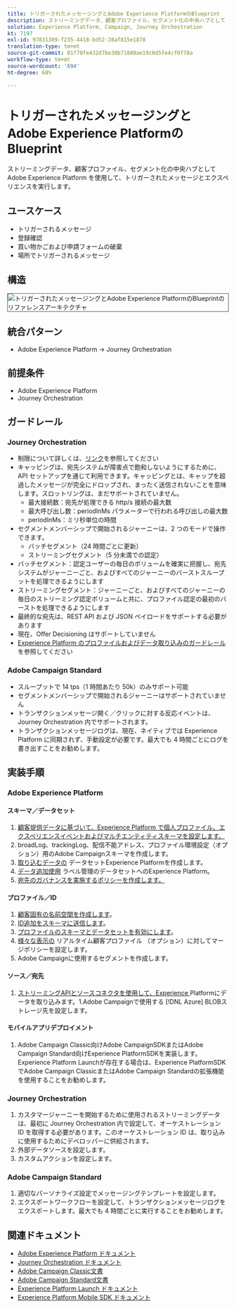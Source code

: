 ```yaml
---
title: トリガーされたメッセージングとAdobe Experience PlatformのBlueprint
description: ストリーミングデータ、顧客プロファイル、セグメント化の中央ハブとして Adobe Experience Platform を使用して、トリガーされたメッセージとエクスペリエンスを実行します。
solution: Experience Platform, Campaign, Journey Orchestration
kt: 7197
exl-id: 97831309-f235-4418-bd52-28af815e1878
translation-type: tm+mt
source-git-commit: 01f70fe432d7be38b71889ae19c0d5fe4cf0f78a
workflow-type: tm+mt
source-wordcount: '694'
ht-degree: 68%

---
```


# トリガーされたメッセージングとAdobe Experience PlatformのBlueprint

ストリーミングデータ、顧客プロファイル、セグメント化の中央ハブとして Adobe Experience Platform を使用して、トリガーされたメッセージとエクスペリエンスを実行します。

## ユースケース

* トリガーされるメッセージ
* 登録確認
* 買い物かごおよび申請フォームの破棄
* 場所でトリガーされるメッセージ

## 構造

<img src="assets/triggered.svg" alt="トリガーされたメッセージングとAdobe Experience PlatformのBlueprintのリファレンスアーキテクチャ" style="border:1px solid #4a4a4a" />

## 統合パターン

* Adobe Experience Platform → Journey Orchestration

## 前提条件

* Adobe Experience Platform
* Journey Orchestration

## ガードレール

### Journey Orchestration

* 制限について詳しくは、[リンク](https://experienceleague.adobe.com/docs/journeys/using/starting-with-journeys/limitations.html?lang=ja#starting-with-journeys)を参照してください
* キャッピングは、宛先システムが障害点で飽和しないようにするために、API セットアップを通じて利用できます。キャッピングとは、キャップを超過したメッセージが完全にドロップされ、まったく送信されないことを意味します。スロットリングは、まだサポートされていません。
   * 最大接続数：宛先が処理できる http/s 接続の最大数
   * 最大呼び出し数：periodInMs パラメーターで行われる呼び出しの最大数
   * periodInMs：ミリ秒単位の時間
* セグメントメンバーシップで開始されるジャーニーは、2 つのモードで操作できます。
   * バッチセグメント（24 時間ごとに更新）
   * ストリーミングセグメント（5 分未満での認定）
* バッチセグメント：認定ユーザーの毎日のボリュームを確実に把握し、宛先システムがジャーニーごと、およびすべてのジャーニーのバーストスループットを処理できるようにします
* ストリーミングセグメント：ジャーニーごと、およびすべてのジャーニーの毎日のストリーミング認定ボリュームと共に、プロファイル認定の最初のバーストを処理できるようにします
* 最終的な宛先は、REST API および JSON ペイロードをサポートする必要があります
* 現在、Offer Decisioning はサポートしていません
* [Experience Platform のプロファイルおよびデータ取り込みのガードレール](https://experienceleague.adobe.com/docs/experience-platform/profile/guardrails.html?lang=ja)を参照してください

### Adobe Campaign Standard

* スループットで 14 tps（1 時間あたり 50k）のみサポート可能
* セグメントメンバーシップで開始されるジャーニーはサポートされていません
* トランザクションメッセージ開く／クリックに対する反応イベントは、Journey Orchestration 内でサポートされます。
* トランザクションメッセージログは、現在、ネイティブでは Experience Platform に同期されず、手動設定が必要です。最大でも 4 時間ごとにログを書き出すことをお勧めします。


## 実装手順

### Adobe Experience Platform

#### スキーマ／データセット

1. [顧客提供データに基づいて、Experience Platform で個人プロファイル、エクスペリエンスイベントおよびマルチエンティティスキーマを設定します。](https://experienceleague.adobe.com/docs/platform-learn/tutorials/schemas/create-a-schema.html)
1. broadLog、trackingLog、配信不能アドレス、プロファイル環境設定（オプション）用のAdobe Campaignスキーマを作成します。
1. [取り込むデータの](https://experienceleague.adobe.com/docs/platform-learn/tutorials/data-ingestion/create-datasets-and-ingest-data.html) データセットExperience Platformを作成します。
1. [データ追加使用](https://experienceleague.adobe.com/docs/platform-learn/tutorials/data-governance/classify-data-using-governance-labels.html) ラベル管理のデータセットへのExperience Platform。
1. [宛先のガバナンスを実施するポリシーを作成します。](https://experienceleague.adobe.com/docs/platform-learn/tutorials/data-governance/create-data-usage-policies.html)

#### プロファイル／ID

1. [顧客固有の名前空間を作成します](https://experienceleague.adobe.com/docs/platform-learn/tutorials/identities/label-ingest-and-verify-identity-data.html)。
1. [ID追加をスキーマに送信します](https://experienceleague.adobe.com/docs/platform-learn/tutorials/identities/label-ingest-and-verify-identity-data.html)。
1. [プロファイルのスキーマとデータセットを有効にします](https://experienceleague.adobe.com/docs/platform-learn/tutorials/profiles/bring-data-into-the-real-time-customer-profile.html)。
1. [様々な表示の](https://experienceleague.adobe.com/docs/platform-learn/tutorials/profiles/create-merge-policies.html) リアルタイム顧客プロファイル  （オプション）に対してマージポリシーを設定します。
1. Adobe Campaignに使用するセグメントを作成します。

#### ソース／宛先

1. [ストリーミングAPIとソースコネクタを使用して、Experience ](https://experienceleague.adobe.com/?recommended=ExperiencePlatform-D-1-2020.1.dataingestion) Platformにデータを取り込みます。1.Adobe Campaignで使用する [!DNL Azure] BLOBストレージ先を設定します。

#### モバイルアプリデプロイメント

1. Adobe Campaign Classic向けAdobe CampaignSDKまたはAdobe Campaign Standard向けExperience PlatformSDKを実装します。 Experience Platform Launchが存在する場合は、Experience PlatformSDKでAdobe Campaign ClassicまたはAdobe Campaign Standardの拡張機能を使用することをお勧めします。


### Journey Orchestration

1. カスタマージャーニーを開始するために使用されるストリーミングデータは、最初に Journey Orchestration 内で設定して、オーケストレーション ID を取得する必要があります。このオーケストレーション ID は、取り込みに使用するためにデベロッパーに供給されます。
1. 外部データソースを設定します。
1. カスタムアクションを設定します。

### Adobe Campaign Standard

1. 適切なパーソナライズ設定でメッセージングテンプレートを設定します。
1. エクスポートワークフローを設定して、トランザクションメッセージログをエクスポートします。最大でも 4 時間ごとに実行することをお勧めします。


## 関連ドキュメント

* [Adobe Experience Platform ドキュメント](https://experienceleague.adobe.com/docs/experience-platform.html?lang=ja)
* [Journey Orchestration ドキュメント](https://experienceleague.adobe.com/docs/journey-orchestration.html?lang=ja)
* [Adobe Campaign Classic文書](https://experienceleague.adobe.com/docs/campaign-classic.html?lang=ja)
* [Adobe Campaign Standard文書](https://experienceleague.adobe.com/docs/campaign-standard.html?lang=ja)
* [Experience Platform Launch ドキュメント](https://experienceleague.adobe.com/docs/launch.html?lang=ja)
* [Experience Platform Mobile SDK ドキュメント](https://experienceleague.adobe.com/docs/mobile.html?lang=ja)
